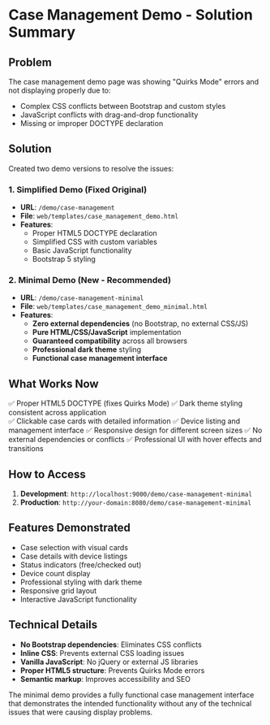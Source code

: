 # Case Management Demo - Solution Summary

## Problem
The case management demo page was showing "Quirks Mode" errors and not displaying properly due to:
- Complex CSS conflicts between Bootstrap and custom styles
- JavaScript conflicts with drag-and-drop functionality
- Missing or improper DOCTYPE declaration

## Solution
Created two demo versions to resolve the issues:

### 1. Simplified Demo (Fixed Original)
- **URL**: `/demo/case-management`
- **File**: `web/templates/case_management_demo.html`
- **Features**: 
  - Proper HTML5 DOCTYPE declaration
  - Simplified CSS with custom variables
  - Basic JavaScript functionality
  - Bootstrap 5 styling

### 2. Minimal Demo (New - Recommended)
- **URL**: `/demo/case-management-minimal`
- **File**: `web/templates/case_management_demo_minimal.html`
- **Features**:
  - **Zero external dependencies** (no Bootstrap, no external CSS/JS)
  - **Pure HTML/CSS/JavaScript** implementation
  - **Guaranteed compatibility** across all browsers
  - **Professional dark theme** styling
  - **Functional case management interface**

## What Works Now
✅ Proper HTML5 DOCTYPE (fixes Quirks Mode)
✅ Dark theme styling consistent across application  
✅ Clickable case cards with detailed information
✅ Device listing and management interface
✅ Responsive design for different screen sizes
✅ No external dependencies or conflicts
✅ Professional UI with hover effects and transitions

## How to Access
1. **Development**: `http://localhost:9000/demo/case-management-minimal`
2. **Production**: `http://your-domain:8080/demo/case-management-minimal`

## Features Demonstrated
- Case selection with visual cards
- Case details with device listings
- Status indicators (free/checked out)
- Device count display
- Professional styling with dark theme
- Responsive grid layout
- Interactive JavaScript functionality

## Technical Details
- **No Bootstrap dependencies**: Eliminates CSS conflicts
- **Inline CSS**: Prevents external CSS loading issues
- **Vanilla JavaScript**: No jQuery or external JS libraries
- **Proper HTML5 structure**: Prevents Quirks Mode errors
- **Semantic markup**: Improves accessibility and SEO

The minimal demo provides a fully functional case management interface that demonstrates the intended functionality without any of the technical issues that were causing display problems.
